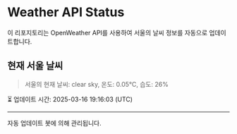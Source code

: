 
# Weather API Status

이 리포지토리는 OpenWeather API를 사용하여 서울의 날씨 정보를 자동으로 업데이트합니다.

## 현재 서울 날씨
> 서울의 현재 날씨: clear sky, 온도: 0.05°C, 습도: 26%

⏳ 업데이트 시간: 2025-03-16 19:16:03 (UTC)

---
자동 업데이트 봇에 의해 관리됩니다.
